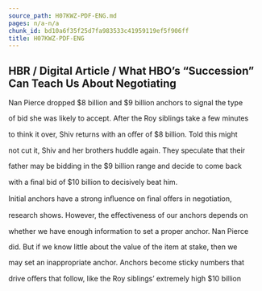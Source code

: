 ```yaml
---
source_path: H07KWZ-PDF-ENG.md
pages: n/a-n/a
chunk_id: bd10a6f35f25d7fa983533c41959119ef5f906ff
title: H07KWZ-PDF-ENG
---
```

## HBR / Digital Article / What HBO’s “Succession” Can Teach Us About Negotiating

Nan Pierce dropped $8 billion and $9 billion anchors to signal the type

of bid she was likely to accept. After the Roy siblings take a few minutes

to think it over, Shiv returns with an oﬀer of $8 billion. Told this might

not cut it, Shiv and her brothers huddle again. They speculate that their

father may be bidding in the $9 billion range and decide to come back

with a ﬁnal bid of $10 billion to decisively beat him.

Initial anchors have a strong inﬂuence on ﬁnal oﬀers in negotiation,

research shows. However, the eﬀectiveness of our anchors depends on

whether we have enough information to set a proper anchor. Nan Pierce

did. But if we know little about the value of the item at stake, then we

may set an inappropriate anchor. Anchors become sticky numbers that

drive oﬀers that follow, like the Roy siblings’ extremely high $10 billion
